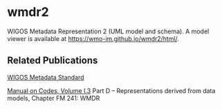 # wmdr2

WIGOS Metadata Representation 2 (UML model and schema). A model viewer is available at https://wmo-im.github.io/wmdr2/html/.

## Related Publications

[WIGOS Metadata Standard](https://library.wmo.int/index.php?lvl=notice_display&id=19925#.X7J1UtNKi3I)

[Manual on Codes, Volume I.3](https://library.wmo.int/index.php?lvl=notice_display&id=19508#.X7J48NNKi3J) 
Part D – Representations derived from data models, Chapter FM 241: WMDR
